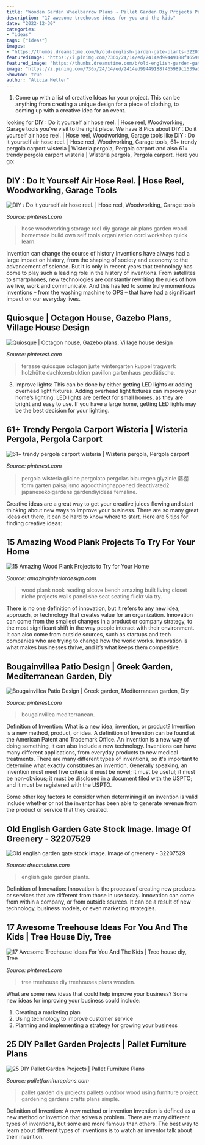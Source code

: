 ```yaml
---
title: "Wooden Garden Wheelbarrow Plans ~ Pallet Garden Diy Projects Pallets Outdoor Wood Using Furniture Project Gardening Gardens Crafts Plans Simple"
description: "17 awesome treehouse ideas for you and the kids"
date: "2022-12-30"
categories:
- "ideas"
tags: ["ideas"]
images:
- "https://thumbs.dreamstime.com/b/old-english-garden-gate-plants-32207529.jpg"
featuredImage: "https://i.pinimg.com/736x/24/14/ed/2414ed99449188f465989c1539a37dd2.jpg"
featured_image: "https://thumbs.dreamstime.com/b/old-english-garden-gate-plants-32207529.jpg"
image: "https://i.pinimg.com/736x/24/14/ed/2414ed99449188f465989c1539a37dd2.jpg"
ShowToc: true
author: "Alicia Heller"
---
```



1. Come up with a list of creative Ideas for your project. This can be anything from creating a unique design for a piece of clothing, to coming up with a creative idea for an event.

	

		
looking for DIY : Do it yourself air hose reel. | Hose reel, Woodworking, Garage tools you've visit to the right place. We have 8 Pics about DIY : Do it yourself air hose reel. | Hose reel, Woodworking, Garage tools like DIY : Do it yourself air hose reel. | Hose reel, Woodworking, Garage tools, 61+ trendy pergola carport wisteria | Wisteria pergola, Pergola carport and also 61+ trendy pergola carport wisteria | Wisteria pergola, Pergola carport. Here you go:
		
    
## DIY : Do It Yourself Air Hose Reel. | Hose Reel, Woodworking, Garage Tools

<img loading=lazy src="https://i.pinimg.com/736x/9b/ef/20/9bef2057266bcf944a0f4dc70f6bee81--cord-storage-garage-storage.jpg" onerror="this.onerror=null;this.src='https://tse1.mm.bing.net/th?id=OIP.eopd3UhqTnXbK2jJw3DsogHaHJ&amp;pid=15.1';" alt="DIY : Do it yourself air hose reel. | Hose reel, Woodworking, Garage tools">

_Source: pinterest.com_

>hose woodworking storage reel diy garage air plans garden wood homemade build own self tools organization cord workshop quick learn. 

	

Invention can change the course of history
Inventions have always had a large impact on history, from the shaping of society and economy to the advancement of science. But it is only in recent years that technology has come to play such a leading role in the history of inventions. From satellites to smartphones, new technologies are constantly rewriting the rules of how we live, work and communicate. And this has led to some truly momentous inventions – from the washing machine to GPS – that have had a significant impact on our everyday lives.

    
## Quiosque | Octagon House, Gazebo Plans, Village House Design

<img loading=lazy src="https://i.pinimg.com/736x/a1/84/b8/a184b8a55c75976b8bfb9ffc23128622--dots.jpg" onerror="this.onerror=null;this.src='https://tse1.mm.bing.net/th?id=OIP.m946Ds7w0GpdTow9RDdz7QHaJ_&amp;pid=15.1';" alt="Quiosque | Octagon house, Gazebo plans, Village house design">

_Source: pinterest.com_

>terasse quiosque octagon jurte wintergarten kuppel tragwerk holzhütte dachkonstruktion pavillon gartenhaus geodätische. 

	

3. Improve lights: This can be done by either getting LED lights or adding overhead light fixtures.
Adding overhead light fixtures can improve your home’s lighting. LED lights are perfect for small homes, as they are bright and easy to use. If you have a large home, getting LED lights may be the best decision for your lighting.

    
## 61+ Trendy Pergola Carport Wisteria | Wisteria Pergola, Pergola Carport

<img loading=lazy src="https://i.pinimg.com/736x/18/c9/c6/18c9c6d31e809f8ff5fe38688d1265f1.jpg" onerror="this.onerror=null;this.src='https://tse4.mm.bing.net/th?id=OIP.TgQKL-xS0OKuRXea5xS7lwAAAA&amp;pid=15.1';" alt="61+ trendy pergola carport wisteria | Wisteria pergola, Pergola carport">

_Source: pinterest.com_

>pergola wisteria glicine pergolato pergolas blauregen glyzinie 藤棚 form garten paisajismo agoodthinghappened deactivated2 japanesekoigardens gardendiyideas femaline. 

	

Creative ideas are a great way to get your creative juices flowing and start thinking about new ways to improve your business. There are so many great ideas out there, it can be hard to know where to start. Here are 5 tips for finding creative ideas:

    
## 15 Amazing Wood Plank Projects To Try For Your Home

<img loading=lazy src="http://www.amazinginteriordesign.com/wp-content/uploads/2015/06/12.jpg" onerror="this.onerror=null;this.src='https://tse3.mm.bing.net/th?id=OIP.4BMqTCd-0rpODdbzjzXIWgHaLE&amp;pid=15.1';" alt="15 Amazing Wood Plank Projects to Try for Your Home">

_Source: amazinginteriordesign.com_

>wood plank nook reading alcove bench amazing built living closet niche projects walls panel she seat seating flickr via try. 

	

There is no one definition of innovation, but it refers to any new idea, approach, or technology that creates value for an organization. Innovation can come from the smallest changes in a product or company strategy, to the most significant shift in the way people interact with their environment. It can also come from outside sources, such as startups and tech companies who are trying to change how the world works. Innovation is what makes businesses thrive, and it’s what keeps them competitive.

    
## Bougainvillea Patio Design | Greek Garden, Mediterranean Garden, Diy

<img loading=lazy src="https://i.pinimg.com/736x/24/14/ed/2414ed99449188f465989c1539a37dd2.jpg" onerror="this.onerror=null;this.src='https://tse2.mm.bing.net/th?id=OIP.uWPVF8zRLObU1aHUnPVv5QHaLG&amp;pid=15.1';" alt="Bougainvillea Patio Design | Greek garden, Mediterranean garden, Diy">

_Source: pinterest.com_

>bougainvillea mediterranean. 

	

Definition of Invention: What is a new idea, invention, or product?
Invention is a new method, product, or idea. A definition of Invention can be found at the American Patent and Trademark Office. An invention is a new way of doing something, it can also include a new technology. Inventions can have many different applications, from everyday products to new medical treatments. 
There are many different types of inventions, so it's important to determine what exactly constitutes an invention. Generally speaking, an invention must meet five criteria: it must be novel; it must be useful; it must be non-obvious; it must be disclosed in a document filed with the USPTO; and it must be registered with the USPTO. 

Some other key factors to consider when determining if an invention is valid include whether or not the inventor has been able to generate revenue from the product or service that they created.

    
## Old English Garden Gate Stock Image. Image Of Greenery - 32207529

<img loading=lazy src="https://thumbs.dreamstime.com/b/old-english-garden-gate-plants-32207529.jpg" onerror="this.onerror=null;this.src='https://tse4.mm.bing.net/th?id=OIP.k6orRrEfmTF1g2tSWqEBvwHaLH&amp;pid=15.1';" alt="Old english garden gate stock image. Image of greenery - 32207529">

_Source: dreamstime.com_

>english gate garden plants. 

	

Definition of Innovation:
Innovation is the process of creating new products or services that are different from those in use today. Innovation can come from within a company, or from outside sources. It can be a result of new technology, business models, or even marketing strategies.

    
## 17 Awesome Treehouse Ideas For You And The Kids | Tree House Diy, Tree

<img loading=lazy src="https://i.pinimg.com/736x/d1/46/93/d1469370adcaf40d8e604563e831ff42--treehouses-for-kids-treehouse-kids.jpg" onerror="this.onerror=null;this.src='https://tse2.mm.bing.net/th?id=OIP.lyyJ98mPyY8DBB1qWkw6ugHaLI&amp;pid=15.1';" alt="17 Awesome Treehouse Ideas For You And The Kids | Tree house diy, Tree">

_Source: pinterest.com_

>tree treehouse diy treehouses plans wooden. 

	

What are some new ideas that could help improve your business?
Some new ideas for improving your business could include: 
1. Creating a marketing plan 
2. Using technology to improve customer service 
3. Planning and implementing a strategy for growing your business 

    
## 25 DIY Pallet Garden Projects | Pallet Furniture Plans

<img loading=lazy src="http://palletfurnitureplans.com/wp-content/uploads/2013/12/pallet-garden-11.jpg" onerror="this.onerror=null;this.src='https://tse3.mm.bing.net/th?id=OIP.EhjyOFU5F_iYICigc1p4UgHaKC&amp;pid=15.1';" alt="25 DIY Pallet Garden Projects | Pallet Furniture Plans">

_Source: palletfurnitureplans.com_

>pallet garden diy projects pallets outdoor wood using furniture project gardening gardens crafts plans simple. 

	

Definition of Invention: A new method or invention
Invention is defined as a new method or invention that solves a problem. There are many different types of inventions, but some are more famous than others. The best way to learn about different types of inventions is to watch an inventor talk about their invention.


